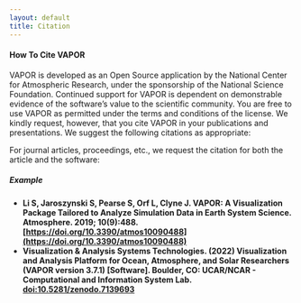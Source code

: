 ```yaml
---
layout: default
title: Citation
---
```


<!-- ## Download -->

#### How To Cite VAPOR

VAPOR is developed as an Open Source application by the National Center for Atmospheric Research, under the sponsorship of the National Science Foundation. Continued support for VAPOR is dependent on demonstrable evidence of the software’s value to the scientific community. You are free to use VAPOR as permitted under the terms and conditions of the license. We kindly request, however, that you cite VAPOR in your publications and presentations. We suggest the following citations as appropriate:

For journal articles, proceedings, etc., we request the citation for both the article and the software:

##### Example
- **Li S, Jaroszynski S, Pearse S, Orf L, Clyne J. VAPOR: A Visualization Package Tailored to Analyze Simulation Data in Earth System Science. Atmosphere. 2019; 10(9):488. [https://doi.org/10.3390/atmos10090488](https://doi.org/10.3390/atmos10090488)**
- **Visualization & Analysis Systems Technologies. (2022) Visualization and Analysis Platform for Ocean, Atmosphere, and Solar Researchers (VAPOR version 3.7.1) [Software]. Boulder, CO: UCAR/NCAR - Computational and Information System Lab. [doi:10.5281/zenodo.7139693](https://zenodo.org/record/7139693#.Y8ii7y-B1qs)**
